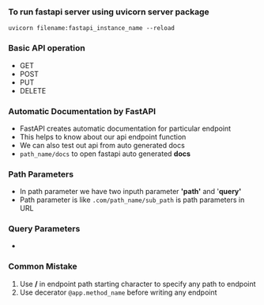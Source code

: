 ### To run fastapi server using uvicorn server package

`uvicorn filename:fastapi_instance_name --reload`

### Basic API operation

- GET
- POST
- PUT
- DELETE

### Automatic Documentation by FastAPI

- FastAPI creates automatic documentation for particular endpoint
- This helps to know about our api endpoint function
- We can also test out api from auto generated docs
- `path_name/docs` to open fastapi auto generated **docs**

### Path Parameters

- In path parameter we have two inputh parameter **'path'** and '**query'**
- Path parameter is like `.com/path_name/sub_path` is path parameters in URL

### Query Parameters

- 






### Common Mistake

1. Use  **/**  in endpoint path starting character to specify any path to endpoint
2. Use decerator `@app.method_name` before writing any endpoint
